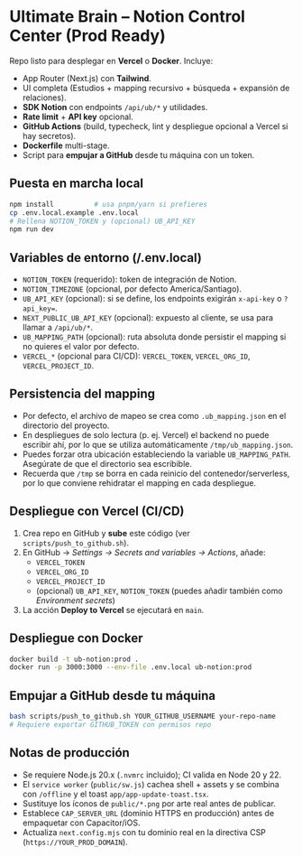 # Ultimate Brain – Notion Control Center (Prod Ready)

Repo listo para desplegar en **Vercel** o **Docker**. Incluye:
- App Router (Next.js) con **Tailwind**.
- UI completa (Estudios + mapping recursivo + búsqueda + expansión de relaciones).
- **SDK Notion** con endpoints `/api/ub/*` y utilidades.
- **Rate limit** + **API key** opcional.
- **GitHub Actions** (build, typecheck, lint y despliegue opcional a Vercel si hay secretos).
- **Dockerfile** multi-stage.
- Script para **empujar a GitHub** desde tu máquina con un token.

## Puesta en marcha local
```bash
npm install          # usa pnpm/yarn si prefieres
cp .env.local.example .env.local
# Rellena NOTION_TOKEN y (opcional) UB_API_KEY
npm run dev
```

## Variables de entorno (/.env.local)
- `NOTION_TOKEN` (requerido): token de integración de Notion.
- `NOTION_TIMEZONE` (opcional, por defecto America/Santiago).
- `UB_API_KEY` (opcional): si se define, los endpoints exigirán `x-api-key` o `?api_key=`.
- `NEXT_PUBLIC_UB_API_KEY` (opcional): expuesto al cliente, se usa para llamar a `/api/ub/*`.
- `UB_MAPPING_PATH` (opcional): ruta absoluta donde persistir el mapping si no quieres el valor por defecto.
- `VERCEL_*` (opcional para CI/CD): `VERCEL_TOKEN`, `VERCEL_ORG_ID`, `VERCEL_PROJECT_ID`.

## Persistencia del mapping
- Por defecto, el archivo de mapeo se crea como `.ub_mapping.json` en el directorio del proyecto.
- En despliegues de solo lectura (p. ej. Vercel) el backend no puede escribir ahí, por lo que se utiliza automáticamente `/tmp/ub_mapping.json`.
- Puedes forzar otra ubicación estableciendo la variable `UB_MAPPING_PATH`. Asegúrate de que el directorio sea escribible.
- Recuerda que `/tmp` se borra en cada reinicio del contenedor/serverless, por lo que conviene rehidratar el mapping en cada despliegue.

## Despliegue con Vercel (CI/CD)
1. Crea repo en GitHub y **sube** este código (ver `scripts/push_to_github.sh`).
2. En GitHub → *Settings → Secrets and variables → Actions*, añade:
   - `VERCEL_TOKEN`
   - `VERCEL_ORG_ID`
   - `VERCEL_PROJECT_ID`
   - (opcional) `UB_API_KEY`, `NOTION_TOKEN` (puedes añadir también como *Environment secrets*)
3. La acción **Deploy to Vercel** se ejecutará en `main`.

## Despliegue con Docker
```bash
docker build -t ub-notion:prod .
docker run -p 3000:3000 --env-file .env.local ub-notion:prod
```

## Empujar a GitHub desde tu máquina
```bash
bash scripts/push_to_github.sh YOUR_GITHUB_USERNAME your-repo-name
# Requiere exportar GITHUB_TOKEN con permisos repo
```

## Notas de producción
- Se requiere Node.js 20.x (`.nvmrc` incluido); CI valida en Node 20 y 22.
- El `service worker` (`public/sw.js`) cachea shell + assets y se combina con `/offline` y el toast `app/app-update-toast.tsx`.
- Sustituye los íconos de `public/*.png` por arte real antes de publicar.
- Establece `CAP_SERVER_URL` (dominio HTTPS en producción) antes de empaquetar con Capacitor/iOS.
- Actualiza `next.config.mjs` con tu dominio real en la directiva CSP (`https://YOUR_PROD_DOMAIN`).
